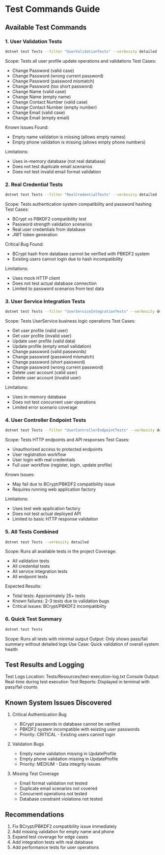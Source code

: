 # Test Commands Guide

## Available Test Commands

### 1. User Validation Tests
```bash
dotnet test Tests --filter "UserValidationTests" --verbosity detailed
```

Scope: Tests all user profile update operations and validations
Test Cases:
- Change Password (valid case)
- Change Password (wrong current password)
- Change Password (password mismatch)
- Change Password (too short password)
- Change Name (valid case)
- Change Name (empty name)
- Change Contact Number (valid case)
- Change Contact Number (empty number)
- Change Email (valid case)
- Change Email (empty email)

Known Issues Found:
- Empty name validation is missing (allows empty names)
- Empty phone validation is missing (allows empty phone numbers)

Limitations:
- Uses in-memory database (not real database)
- Does not test duplicate email scenarios
- Does not test invalid email format validation

### 2. Real Credential Tests
```bash
dotnet test Tests --filter "RealCredentialTests" --verbosity detailed
```

Scope: Tests authentication system compatibility and password hashing
Test Cases:
- BCrypt vs PBKDF2 compatibility test
- Password strength validation scenarios
- Real user credentials from database
- JWT token generation

Critical Bug Found:
- BCrypt hash from database cannot be verified with PBKDF2 system
- Existing users cannot login due to hash incompatibility

Limitations:
- Uses mock HTTP client
- Does not test actual database connection
- Limited to password scenarios from test data

### 3. User Service Integration Tests
```bash
dotnet test Tests --filter "UserServiceIntegrationTests" --verbosity detailed
```

Scope: Tests UserService business logic operations
Test Cases:
- Get user profile (valid user)
- Get user profile (invalid user)
- Update user profile (valid data)
- Update profile (empty email validation)
- Change password (valid passwords)
- Change password (password mismatch)
- Change password (short password)
- Change password (wrong current password)
- Delete user account (valid user)
- Delete user account (invalid user)

Limitations:
- Uses in-memory database
- Does not test concurrent user operations
- Limited error scenario coverage

### 4. User Controller Endpoint Tests
```bash
dotnet test Tests --filter "UserControllerEndpointTests" --verbosity detailed
```

Scope: Tests HTTP endpoints and API responses
Test Cases:
- Unauthorized access to protected endpoints
- User registration workflow
- User login with real credentials
- Full user workflow (register, login, update profile)

Known Issues:
- May fail due to BCrypt/PBKDF2 compatibility issue
- Requires running web application factory

Limitations:
- Uses test web application factory
- Does not test actual deployed API
- Limited to basic HTTP response validation

### 5. All Tests Combined
```bash
dotnet test Tests --verbosity detailed
```

Scope: Runs all available tests in the project
Coverage:
- All validation tests
- All credential tests
- All service integration tests
- All endpoint tests

Expected Results:
- Total tests: Approximately 25+ tests
- Known failures: 2-3 tests due to validation bugs
- Critical issues: BCrypt/PBKDF2 incompatibility

### 6. Quick Test Summary
```bash
dotnet test Tests
```

Scope: Runs all tests with minimal output
Output: Only shows pass/fail summary without detailed logs
Use Case: Quick validation of overall system health

## Test Results and Logging

Test Logs Location: Tests/Resources/test-execution-log.txt
Console Output: Real-time during test execution
Test Reports: Displayed in terminal with pass/fail counts

## Known System Issues Discovered

1. Critical Authentication Bug
   - BCrypt passwords in database cannot be verified
   - PBKDF2 system incompatible with existing user passwords
   - Priority: CRITICAL - Existing users cannot login

2. Validation Bugs
   - Empty name validation missing in UpdateProfile
   - Empty phone validation missing in UpdateProfile
   - Priority: MEDIUM - Data integrity issues

3. Missing Test Coverage
   - Email format validation not tested
   - Duplicate email scenarios not covered
   - Concurrent operations not tested
   - Database constraint violations not tested

## Recommendations

1. Fix BCrypt/PBKDF2 compatibility issue immediately
2. Add missing validation for empty name and phone
3. Expand test coverage for edge cases
4. Add integration tests with real database
5. Add performance tests for user operations